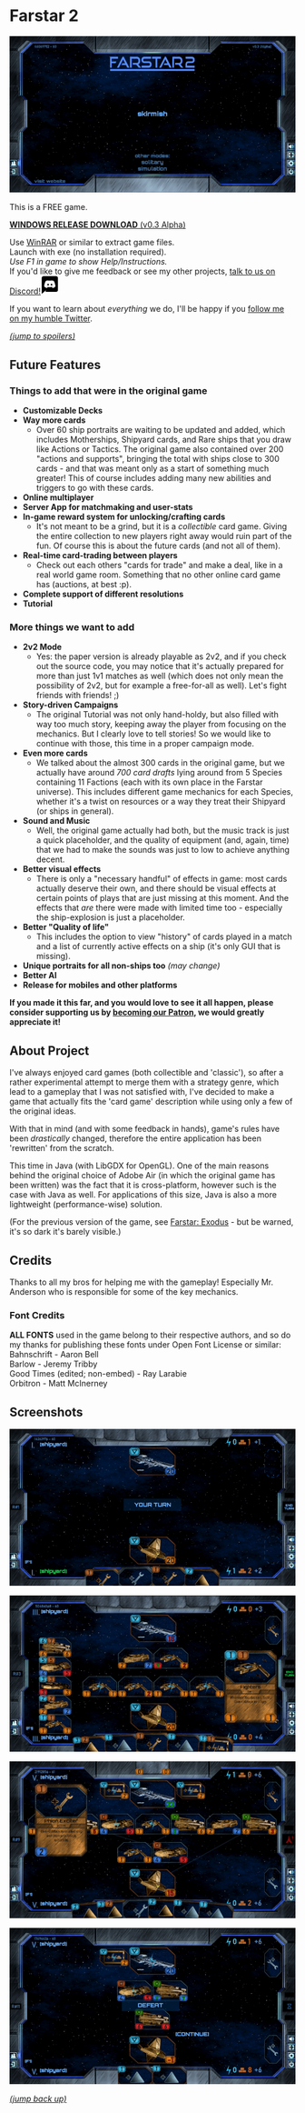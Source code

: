 # Farstar 2  
  
![main_preview](mpreview.png)  
  
This is a FREE game.  
  
[**WINDOWS RELEASE DOWNLOAD** (v0.3 Alpha)](https://github.com/Dark-Gran/Farstar-2/releases/download/v0.3-alpha/FARSTAR2_DOWNLOAD_WIN.rar)  
  
Use [WinRAR](https://www.google.com/search?q=winrar) or similar to extract game files.  
Launch with exe (no installation required).  
*Use F1 in game to show Help/Instructions.*  
If you'd like to give me feedback or see my other projects, [talk to us on Discord!](https://discord.com/invite/N4JxKsX3Q5)[![discord-icon](discord32flip.png)](https://discord.com/invite/N4JxKsX3Q5)  
  
If you want to learn about _everything_ we do, I'll be happy if you [follow me on my humble Twitter](https://twitter.com/DarkGran_CZ).
  
[_(jump to spoilers)_](#screenshots)
  
  
## Future Features

### Things to add that were in the original game
  
- **Customizable Decks**  
- **Way more cards** 
  - Over 60 ship portraits are waiting to be updated and added, which includes Motherships, Shipyard cards, and Rare ships that you draw like Actions or Tactics. The original game also contained over 200 "actions and supports", bringing the total with ships close to 300 cards - and that was meant only as a start of something much greater! This of course includes adding many new abilities and triggers to go with these cards.  
- **Online multiplayer**  
- **Server App for matchmaking and user-stats**
- **In-game reward system for unlocking/crafting cards**   
  - It's not meant to be a grind, but it is a _collectible_ card game. Giving the entire collection to new players right away would ruin part of the fun. Of course this is about the future cards (and not all of them).
- **Real-time card-trading between players** 
  - Check out each others "cards for trade" and make a deal, like in a real world game room. Something that no other online card game has (auctions, at best :p).
- **Complete support of different resolutions**
- **Tutorial**

### More things we want to add

- **2v2 Mode** 
  - Yes: the paper version is already playable as 2v2, and if you check out the source code, you may notice that it's actually prepared for more than just 1v1 matches as well (which does not only mean the possibility of 2v2, but for example a free-for-all as well). Let's fight friends with friends! ;)
- **Story-driven Campaigns** 
  - The original Tutorial was not only hand-holdy, but also filled with way too much story, keeping away the player from focusing on the mechanics. But I clearly love to tell stories! So we would like to continue with those, this time in a proper campaign mode.
- **Even more cards**
  - We talked about the almost 300 cards in the original game, but we actually have around _700 card drafts_ lying around from 5 Species containing 11 Factions (each with its own place in the Farstar universe). This includes different game mechanics for each Species, whether it's a twist on resources or a way they treat their Shipyard (or ships in general).  
- **Sound and Music** 
  - Well, the original game actually had both, but the music track is just a quick placeholder, and the quality of equipment (and, again, time) that we had to make the sounds was just to low to achieve anything decent.  
- **Better visual effects** 
  - There is only a "necessary handful" of effects in game: most cards actually deserve their own, and there should be visual effects at certain points of plays that are just missing at this moment. And the effects that _are_ there were made with limited time too - especially the ship-explosion is just a placeholder.  
- **Better "Quality of life"**
  - This includes the option to view "history" of cards played in a match and a list of currently active effects on a ship (it's only GUI that is missing).
- **Unique portraits for all non-ships too** _(may change)_  
- **Better AI**  
- **Release for mobiles and other platforms**

**If you made it this far, and you would love to see it all happen, please consider supporting us by [becoming our Patron](https://www.patreon.com/bePatron?u=60109614), we would greatly appreciate it!**  

  
  
## About Project  
 
I've always enjoyed card games (both collectible and 'classic'), so after a rather experimental attempt to merge them with a strategy genre, which lead to a gameplay that I was not satisfied with, I've decided to make a game that actually fits the 'card game' description while using only a few of the original ideas.  
  
With that in mind (and with some feedback in hands), game's rules have been _drastically_ changed, therefore the entire application has been 'rewritten' from the scratch.  
  
This time in Java (with LibGDX for OpenGL). One of the main reasons behind the original choice of Adobe Air (in which the original game has been written) was the fact that it is cross-platform, however such is the case with Java as well. For applications of this size, Java is also a more lightweight (performance-wise) solution.  

(For the previous version of the game, see [Farstar: Exodus](https://github.com/Dark-Gran/Farstar-Exodus) - but be warned, it's so dark it's barely visible.)   

## Credits

Thanks to all my bros for helping me with the gameplay! Especially Mr. Anderson who is responsible for some of the key mechanics.
  
### Font Credits

**ALL FONTS** used in the game belong to their respective authors, and so do my thanks for publishing these fonts under Open Font License or similar:  
Bahnschrift - Aaron Bell  
Barlow - Jeremy Tribby  
Good Times (edited; non-embed) - Ray Larabie  
Orbitron - Matt McInerney  
  
  
## Screenshots  
  
![screenshot-0](screen0.png)  

![screenshot-1](screen1.png)  

![screenshot-2](screen2.png)  

![screenshot-3](screen3.png)  

[_(jump back up)_](#farstar-2)  
